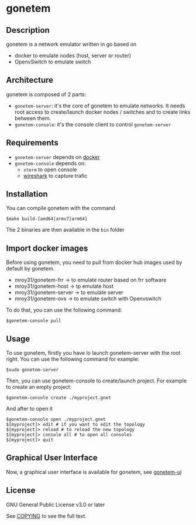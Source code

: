 gonetem
=======

Description
-----------

gonetem is a network emulator written in go based on

* docker to emulate nodes (host, server or router)
* OpenvSwitch to emulate switch

Architecture
------------

gonetem is composed of 2 parts:

* `gonetem-server`: it's the core of gonetem to emulate networks. It needs root access to create/launch
  docker nodes / switches and to create links between them.
* `gonetem-console`: it's the console client to control `gonetem-server`

Requirements
------------

* `gonetem-server` depends on [docker](https://www.docker.com/)
* `gonetem-console` depends on:
  * `xterm` to open console
  * [wireshark](https://www.wireshark.org/) to capture trafic

Installation
------------

You can compile gonetem with the command

    $make build-[amd64|armv7|arm64]

The 2 binaries are then available in the `bin` folder

Import docker images
--------------------

Before using gonetem, you need to pull from docker hub images used by default by gonetem.

* mroy31/gonetem-frr -> to emulate router based on frr software
* mroy31/gonetem-host -> tp emulate host
* mroy31/gonetem-server -> to emulate server
* mroy31/gonetem-ovs -> to emulate switch with Openvswitch

To do that, you can use the following command:

    $gonetem-console pull

Usage
-----

To use gonetem, firstly you have lo launch gonetem-server with the root
right. You can use the following command for example:

    $sudo gonetem-server

Then, you can use gonetem-console to create/launch project. For example
to create an empty project:

    $gonetem-console create ./myproject.gnet

And after to open it

    $gonetem-console open ./myproject.gnet
    $[myproject]> edit # if you want to edit the topology
    $[myproject]> reload # to reload the new topology
    $[myproject]> console all # to open all consoles
    $[myproject]> quit


Graphical User Interface
------------------------

Now, a graphical user interface is available for gonetem,
see [gonetem-ui](https://github.com/mroy31/gonetem-ui)


License
-------

GNU General Public License v3.0 or later

See [COPYING](COPYING) to see the full text.
